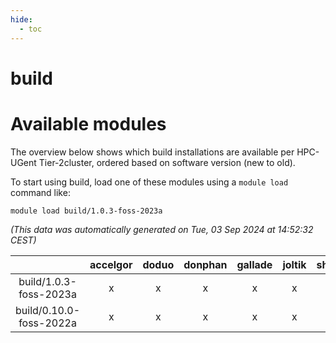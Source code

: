 ```yaml
---
hide:
  - toc
---
```


build
=====

# Available modules


The overview below shows which build installations are available per HPC-UGent Tier-2cluster, ordered based on software version (new to old).

To start using build, load one of these modules using a `module load` command like:

```shell
module load build/1.0.3-foss-2023a
```

*(This data was automatically generated on Tue, 03 Sep 2024 at 14:52:32 CEST)*  

| |accelgor|doduo|donphan|gallade|joltik|shinx|skitty|
| :---: | :---: | :---: | :---: | :---: | :---: | :---: | :---: |
|build/1.0.3-foss-2023a|x|x|x|x|x|x|x|
|build/0.10.0-foss-2022a|x|x|x|x|x|-|x|
